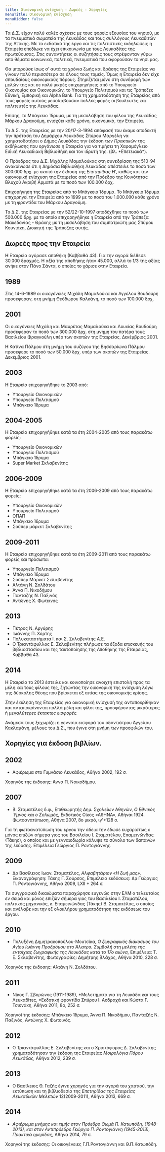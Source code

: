 ```yaml
---
title: Οικονομική ενίσχυση - Δωρεές - Χορηγίες
menuTitle: Οικονομική ενίσχυση
menuHidden: false
---
```


Τα Δ.Σ. είχαν πολύ καλές σχέσεις με τους φορείς εξουσίας του νησιού, με τα πνευματικά σωματεία της Λευκάδας και τους συλλόγους Λευκαδιτών της Αττικής. Με το εκδοτικό της έργο και τις πολιτιστικές εκδηλώσεις η Εταιρεία επεδίωκε να έχει επικοινωνία με τους Λευκαδίτες της πρωτεύουσας. Στις συναντήσεις οι συζητήσεις τους στρέφονταν γύρω από θέματα κοινωνικά, πολιτικά, πνευματικά που αφορούσαν το νησί μας.

Θα μπορούσε ίσως σ’ αυτά τα χρόνια ζωής και δράσης της Εταιρείας να γίνουν πολύ περισσότερα σε όλους τους τομείς. Όμως η Εταιρεία δεν είχε σπουδαίους οικονομικούς πόρους. Στηρίζεται μόνο στη συνδρομή των μελών της και σε πολύ μικρές επιχορηγήσεις από το Υπουργείο Οικονομίας και Οικονομικών, το Υπουργείο Πολιτισμού και τις Τράπεζες Εθνική, Εμπορική και Alpha Bank. Για τη χρηματοδότηση της Εταιρείας από τους φορείς αυτούς μεσολαβούσαν πολλές φορές οι βουλευτές και πολιτευτές της Λευκάδας.

Επίσης, το Μπάγκειο Ίδρυμα, με τη μεσολάβηση του φίλου της Λευκάδας Μάρκου Δραγούμη, ενισχύει κάθε χρόνο, οικονομικά, την Εταιρεία.

Το Δ.Σ. της Εταιρείας με την 20/17-3-1994 απόφασή του έκαμε αποδεκτή την πρόταση του Δημάρχου Λευκάδας Σπύρου Μαργέλη να χρηματοδοτήσει ο Δήμος Λευκάδας την έκδοση των *Πρακτικών* της εκδήλωσης που οργάνωσε η Εταιρεία για να τιμήσει τη Χαραμόγλειο Ειδική Λευκαδιακή Βιβλιοθήκη και τον ιδρυτή της. \(βλ. *Επετειακά\*).

Ο Πρόεδρος του Δ.Σ. Μιχάλης Μαμαλούκας στη συνεδρίαση της 510-94 ανακοίνωσε ότι η Δημόσια Βιβλιοθήκη Λευκάδας απέστειλε το ποσό των 300.000 δρχ. με σκοπό την έκδοση της *Επετηρίδας* Η', καθώς και την οικονομική ενίσχυση της Εταιρείας από την Πρόεδρο της Κοινότητας Βλυχού Ακριβή Αρματά με το ποσό των 100.000 δρχ.

Επιχορήγηση της Εταιρείας από το Μπάγκειο Ίδρυμα. Το Μπάγκειο Ίδρυμα επιχορηγεί την Εταιρεία από το 1999 με το ποσό του 1.000.000 κάθε χρόνο με τη φροντίδα του Μάρκου Δραγούμη.

Το Δ.Σ. της Εταιρείας με την 52/22-10-1997 αποδέχθηκε το ποσό των 500.000 δρχ. με το οποίο επιχορηγήθηκε η Εταιρεία από την Τράπεζα Μακεδονίας - Θράκης με τη μεσολάβηση του συμπατριώτη μας Σπύρου Κουνιάκη, Διοικητή της Τράπεζας αυτής.

## Δωρεές προς την Εταιρεία

Η Εταιρεία αγόρασε αποθήκη \(Καββαθά 43\). Για την αγορά διέθεσε 30.000 δραχμές. Η αξία της αποθήκης ήταν 45.000, αλλά το 1/3 της αξίας ανήκε στον Πάνο Σάντα, ο οποίος το χάρισε στην Εταιρεία.

## 1989

Στις 14-6-1989 οι οικογένειες Μιχάλη Μαμαλούκα και Αγγέλου Βουδούρη προσέφεραν, στη μνήμη Θεόδωρου Καλκάνη, το ποσό των 100.000 δρχ.

## 2001

Οι οικογένειες Μιχάλη και Μαυρέτας Μαμαλούκα και Λουκίας Βουδούρη προσέφεραν το ποσό των 300.000 δρχ. στη μνήμη του πατέρα τους Βασιλείου Φραγκούλη υπέρ των σκοπών της Εταιρείας. Δεκέμβριος 2001.

Η Κατίνα Πάλμου στη μνήμη του συζύγου της Βησσαρίωνα Πάλμου προσέφερε το ποσό των 50.000 δρχ. υπέρ των σκοπών της Εταιρείας. Δεκέμβριος 2001.

## 2003

Η Eταιρεία επιχορηγήθηκε το 2003 από:
- Υπουργείο Οικονομικών
- Υπουργείο Πολιτισμού
- Μπάγκειο Ίδρυμα

## 2004-2005

H Eταιρεία επιχορηγήθηκε κατά τα έτη 2004-2005 από τους παρακάτω φορείς:
- Υπουργείο Οικονομικών
- Υπουργείο Πολιτισμού
- Μπάγκειο Ίδρυμα
- Super Market Σκλαβενίτης

## 2006-2009

Η Eταιρεία επιχορηγήθηκε κατά τα έτη 2006-2009 από τους παρακάτω φορείς:
- Υπουργείο Οικονομικών
- Υπουργείο Πολιτισμού
- ΟΠΑΠ
- Μπάγκειο Ίδρυμα
- Σούπερ μάρκετ Σκλαβενίτης

## 2009-2011

Η Εταιρεία επιχορηγήθηκε κατά τα έτη 2009-2011 από τους παρακάτω φορείς και πρόσωπα:
- Υπουργείο Πολιτισμού
- Μπάγκειο Ίδρυμα
- Σούπερ Μάρκετ Σκλαβενίτης
- Αλτάνη Ν. Σολδάτου
- Άννα Π. Νικοδήμου
- Πανταζής Ν. Παξινός
- Αντώνης Χ. Φωτεινός

## 2013

- Πέτρος Ν. Αργύρης
- Ιωάννης Π. Χόρτης
- Πολυκαταστήματα Ι. και Σ. Σκλαβενίτης Α.Ε.
- Ο Τριαντάφυλλος Ε. Σκλαβενίτης πλήρωσε τα έξοδα επισκευής του βιβλιοστασίου και της τακτοποίησης της Αποθήκης της Εταιρείας, Καββαθά 43.

## 2014

Η Εταιρεία το 2013 έστειλε και κοινοποίησε ανοιχτή επιστολή προς τα μέλη και τους φίλους της, ζητώντας την οικονομική της ενίσχυση λόγω της δύσκολης θέσης που βρίσκεται εξ αιτίας της οικονομικής κρίσης.

Στην έκκληση της Εταιρείας για οικονομική ενίσχυσή της ανταποκρίθηκαν και ανταποκρίνονται πολλά μέλη και φίλοι της, προσφέροντας μικρότερες ή μεγα*λύτερες έκτακτες εισφορές.*

Ανάμεσά τους ξεχωρίζει η γενναία εισφορά του οδοντιάτρου Άγγελου Κακλαμάνη, μέλους του Δ.Σ., που έγινε στη μνήμη των προσφιλών του.

## Χορηγίες για έκδοση βιβλίων.

## 2002

- Αφιέρωμα στο Γυμνάσιο Λευκάδος, Αθήνα 2002, 192 σ.

Χορηγός της έκδοσης: Άννα Π. Νοικοδήμου.

## 2007

- Β. Σταματέλος δ.φ., Επιθεωρητής Δημ. Σχολείων Αθηνών, *Ο Εθνικός Ύμνος και ο Σολωμός,* Εκδοτικός Οίκος «ΑθΗΝΑ», Αθήναι 1924. Φωτοανατύπωση, Αθήνα 2007, 8ο μικρό, ιγ'\+128 σ.

Για τη φωτοανατύπωση του έργου την άδεια την έδωσε ευχαρίστως ο μόνος επιζών σήμερα γιος του Βασιλείου Ι. Σταματέλου, Επαμεινώνδας \(Τάκης\), ο οποίος και με γενναιοδωρία κάλυψε το σύνολο των δαπανών της έκδοσης. Επιμέλεια Γεώργιος Π. Ροντογιάννης.

## 2009

- Δρ Βασίλειος Ιωαν. Σταματέλος, *Αλφαβητάριον «Η ζωή μας»,* Εικονογράφηση: Τάκης Γ. Σούρσος, Επιμέλεια εκδόσεως: Δρ Γεώργιος Π. Ροντογιάννης, Αθήνα 2009, LXII \+ 264 σ.

Τα συγγραφικά δικαιώματα παραχώρησε ευγενώς στην ΕΛΜ ο τελευταίος εν σειρά και μόνος επιζών σήμερα γιος του Βασιλείου Ι. Σταματέλου, πολιτικός μηχανικός, κ. Επαμεινώνδας \(Τάκης\) Β. Σταματέλος, ο οποίος και ανέλαβε και την εξ ολοκλήρου χρηματοδότηση της εκδόσεως του έργου.

## 2010

- Πολυξένη Δημητρακοπούλου-Μουτσίκα, *Ο ζωγραφικός διάκοσμος του Αγίου Ιωάννη Προδρόμου στο Άλατρο. Συμβολή στη μελέτη της εντοίχιας ζωγραφικής της Λευκάδας κατά το 17ο αιώνα,* Επιμέλεια: Τ. Ε. Σκλαβενίτης, Φωτογραφίες: Δημήτρης Βλάχος, Αθήνα 2010, 228 σ.

Χορηγός της έκδοσης: Αλτάνη Ν. Σολδάτου.

## 2011

- Νίκος Γ. Σβορώνος \(1911-1989\), *Μελετήματα για τη Λευκάδα και τους Λευκαδίτες, *Εκδοτική φροντίδα Σπύρου Ι. Ασδραχά και Κώστα Γ. Τσικνάκη, Αθήνα 2011, 8ο, 252 σ.

Χορηγοί της έκδοσης: Μπάγκειο Ίδρυμα, Άννα Π. Νικοδήμου, Πανταζής Ν. Παξινός, Αντώνης Χ. Φωτεινός.

## 2012

- Ο Τριαντάφυλλος Ε. Σκλαβενίτης και ο Χριστόφορος Δ. Σκλαβενίτης χρηματοδότησαν την έκδοση της Εταιρείας *Μοιρολόγια Πόρου Λευκάδας,* Αθήνα 2012, 239 σ.

## 2013

- Ο Βασίλειος Θ. Γαζής έγινε χορηγός για την αγορά του χαρτιού, την εκτύπωση και τη βιβλιοδεσία της *Επετηρίδας της Εταιρείας Λευκαδικών Μελετών* 12\(2009-2011\), Αθήνα 2013, 669 σ.

## 2014

- *Αφιέρωμα μνήμης και τιμής στον Πρόεδρο Θωμά Π. Κατωπόδη, \(1948-2013\), και στον Αντιπρόεδρο Γεώργιο Π. Ροντογιάννη \(1945-2013\), Πρακτικά ημερίδας*, Αθήνα 2014, 79 σ.

Χορηγοί της έκδοσης: Οι οικογένειες Γ.Π.Ροντογιάννη και Θ.Π.Κατωπόδη. 